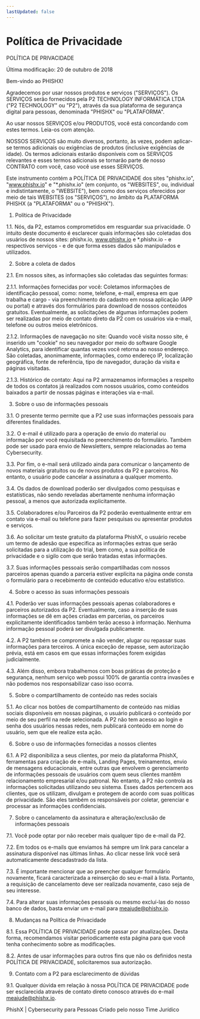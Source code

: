 ```yaml
---
lastUpdated: false
---
```

# Política de Privacidade

POLÍTICA DE PRIVACIDADE

Última modificação: 20 de outubro de 2018

Bem-vindo ao PHISHX!

Agradecemos por usar nossos produtos e serviços ("SERVIÇOS"). Os SERVIÇOS serão fornecidos pela P2 TECHNOLOGY INFORMÁTICA LTDA ("P2 TECHNOLOGY" ou "P2"), através da sua plataforma de segurança digital para pessoas, denominada "PHISHX" ou "PLATAFORMA".

Ao usar nossos SERVIÇOS e/ou PRODUTOS, você está concordando com estes termos. Leia-os com atenção.

NOSSOS SERVIÇOS são muito diversos, portanto, às vezes, podem aplicar-se termos adicionais ou exigências de produtos (inclusive exigências de idade). Os termos adicionais estarão disponíveis com os SERVIÇOS relevantes e esses termos adicionais se tornarão parte de nosso CONTRATO com você, caso você use esses SERVIÇOS.

Este instrumento contém a POLÍTICA DE PRIVACIDADE dos sites "phishx.io", "www.phishx.io" e "*.phishx.io" (em conjunto, os "WEBSITES", ou, individual e indistintamente, o "WEBSITE"), bem como dos serviços oferecidos por meio de tais WEBSITES (os "SERVIÇOS"), no âmbito da PLATAFORMA PHISHX (a "PLATAFORMA" ou o "PHISHX").


1. Política de Privacidade

1.1.	Nós, da P2, estamos comprometidos em resguardar sua privacidade. O intuito deste documento é esclarecer quais informações são coletadas dos usuários de nossos sites: phishx.io, www.phishx.io e *.phishx.io - e respectivos serviços - e de que forma esses dados são manipulados e utilizados.


2.	Sobre a coleta de dados

2.1.	Em nossos sites, as informações são coletadas das seguintes formas:

2.1.1.	Informações fornecidas por você: Coletamos informações de identificação pessoal, como: nome, telefone, e-mail, empresa em que trabalha e cargo - via preenchimento do cadastro em nossa aplicação (APP ou portal) e através dos formulários para download de nossos conteúdos gratuitos. Eventualmente, as solicitações de algumas informações podem ser realizadas por meio de contato direto da P2 com os usuários via e-mail, telefone ou outros meios eletrônicos.

2.1.2.	Informações de navegação no site: Quando você visita nosso site, é inserido um "cookie" no seu navegador por meio do software Google Analytics, para identificar quantas vezes você retorna ao nosso endereço. São coletadas, anonimamente, informações, como endereço IP, localização geográfica, fonte de referência, tipo de navegador, duração da visita e páginas visitadas.

2.1.3.	Histórico de contato: Aqui na P2 armazenamos informações a respeito de todos os contatos já realizados com nossos usuários, como conteúdos baixados a partir de nossas páginas e interações via e-mail.


3.	Sobre o uso de informações pessoais

3.1.	O presente termo permite que a P2 use suas informações pessoais para diferentes finalidades.

3.2.	O e-mail é utilizado para a operação de envio do material ou informação por você requisitada no preenchimento do formulário. Também pode ser usado para envio de Newsletters, sempre relacionadas ao tema Cybersecurity.

3.3.	Por fim, o e-mail será utilizado ainda para comunicar o lançamento de novos materiais gratuitos ou de novos produtos da P2 e parceiros. No entanto, o usuário pode cancelar a assinatura a qualquer momento.

3.4.	Os dados de download poderão ser divulgados como pesquisas e estatísticas, não sendo reveladas abertamente nenhuma informação pessoal, a menos que autorizada explicitamente.

3.5.	Colaboradores e/ou Parceiros da P2 poderão eventualmente entrar em contato via e-mail ou telefone para fazer pesquisas ou apresentar produtos e serviços.

3.6.	Ao solicitar um teste gratuito da plataforma PhishX, o usuário recebe um termo de adesão que especifica as informações extras que serão solicitadas para a utilização do trial, bem como, a sua política de privacidade e o sigilo com que serão tratadas estas informações.

3.7.	Suas informações pessoais serão compartilhadas com nossos parceiros apenas quando a parceria estiver explícita na página onde consta o formulário para o recebimento de conteúdo educativo e/ou estatístico.


4.	Sobre o acesso às suas informações pessoais

4.1.	Poderão ver suas informações pessoais apenas colaboradores e parceiros autorizados da P2. Eventualmente, caso a inserção de suas informações se dê em ações criadas em parcerias, os parceiros explicitamente identificados também terão acesso à informação. Nenhuma informação pessoal poderá ser divulgada publicamente.

4.2.	A P2 também se compromete a não vender, alugar ou repassar suas informações para terceiros. A única exceção de repasse, sem autorização prévia, está em casos em que essas informações forem exigidas judicialmente.

4.3.	Além disso, embora trabalhemos com boas práticas de proteção e segurança, nenhum serviço web possui 100% de garantia contra invasões e não podemos nos responsabilizar caso isso ocorra.


5.	Sobre o compartilhamento de conteúdo nas redes sociais

5.1.	Ao clicar nos botões de compartilhamento de conteúdo nas mídias sociais disponíveis em nossas páginas, o usuário publicará o conteúdo por meio de seu perfil na rede selecionada. A P2 não tem acesso ao login e senha dos usuários nessas redes, nem publicará conteúdo em nome do usuário, sem que ele realize esta ação.


6.	Sobre o uso de informações fornecidas a nossos clientes

6.1.	A P2 disponibiliza a seus clientes, por meio da plataforma PhishX, ferramentas para criação de e-mails, Landing Pages, treinamentos, envio de mensagens educacionais, entre outras que envolvem o gerenciamento de informações pessoais de usuários com quem seus clientes mantêm relacionamento empresarial e/ou patronal. No entanto, a P2 não controla as informações solicitadas utilizando seu sistema. Esses dados pertencem aos clientes, que os utilizam, divulgam e protegem de acordo com suas políticas de privacidade. São eles também os responsáveis por coletar, gerenciar e processar as informações confidenciais.


7.	Sobre o cancelamento da assinatura e alteração/exclusão de informações pessoais

7.1.	Você pode optar por não receber mais qualquer tipo de e-mail da P2.

7.2.	Em todos os e-mails que enviamos há sempre um link para cancelar a assinatura disponível nas últimas linhas. Ao clicar nesse link você será automaticamente descadastrado da lista.

7.3.	É importante mencionar que ao preencher qualquer formulário novamente, ficará caracterizada a reinserção do seu e-mail à lista. Portanto, a requisição de cancelamento deve ser realizada novamente, caso seja de seu interesse.

7.4.	Para alterar suas informações pessoais ou mesmo excluí-las do nosso banco de dados, basta enviar um e-mail para meajude@phishx.io.


8.	Mudanças na Política de Privacidade

8.1.	Essa POLÍTICA DE PRIVACIDADE pode passar por atualizações. Desta forma, recomendamos visitar periodicamente esta página para que você tenha conhecimento sobre as modificações.

8.2.	Antes de usar informações para outros fins que não os definidos nesta POLÍTICA DE PRIVACIDADE, solicitaremos sua autorização.


9.	Contato com a P2 para esclarecimento de dúvidas

9.1.	Qualquer dúvida em relação à nossa POLÍTICA DE PRIVACIDADE pode ser esclarecida através de contato direto conosco através do e-mail meajude@phishx.io.


PhishX | Cybersecurity para Pessoas
Criado pelo nosso Time Jurídico